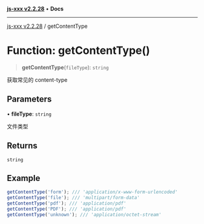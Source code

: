 [**js-xxx v2.2.28**](../README.md) • **Docs**

***

[js-xxx v2.2.28](../README.md) / getContentType

# Function: getContentType()

> **getContentType**(`fileType`): `string`

获取常见的 content-type

## Parameters

• **fileType**: `string`

文件类型

## Returns

`string`

## Example

```ts
getContentType('form'); /// 'application/x-www-form-urlencoded'
getContentType('file'); /// 'multipart/form-data'
getContentType('pdf'); /// 'application/pdf'
getContentType('PDF'); /// 'application/pdf'
getContentType('unknown'); /// 'application/octet-stream'
```
